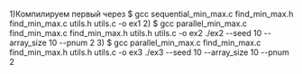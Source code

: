 1)Компилируем первый через 
$ gcc sequential_min_max.c find_min_max.h find_min_max.c utils.h utils.c  -o ex1
2)
$ gcc parallel_min_max.c find_min_max.c find_min_max.h utils.h utils.c -o ex2
./ex2 --seed 10 --array_size 10 --pnum 2
3)
$ gcc parallel_min_max.c find_min_max.c find_min_max.h utils.h utils.c -o ex3
./ex3 --seed 10 --array_size 10 --pnum 2
